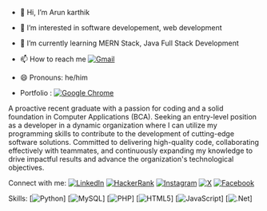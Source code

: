 - 👋 Hi, I’m Arun karthik
- 👀 I’m interested in software developement, web development
- 🌱 I’m currently learning MERN Stack, Java Full Stack Development 
- 📫 How to reach me [![Gmail](https://img.shields.io/badge/Gmail-D14836?style=for-the-badge&logo=gmail&logoColor=white)](mailto:arunkarthik0710@gmail.com)
- 😄 Pronouns: he/him

- Portfolio : [![Google Chrome](https://img.shields.io/badge/Google%20Chrome-4285F4?style=for-the-badge&logo=GoogleChrome&logoColor=white)](https://arunkarthik-portfolio.web.app/)

A proactive recent graduate with a passion for coding and a solid foundation in Computer Applications (BCA). Seeking an entry-level position as a developer in a dynamic organization where I can utilize my programming skills to contribute to the development of cutting-edge software solutions. Committed to delivering high-quality code, collaborating effectively with teammates, and continuously expanding my knowledge to drive impactful results and advance the organization's technological objectives.

Connect with me:
[![LinkedIn](https://img.shields.io/badge/linkedin-%230077B5.svg?style=for-the-badge&logo=linkedin&logoColor=white)](https://www.linkedin.com/in/arun-karthik-918368248) [![HackerRank](https://img.shields.io/badge/-Hackerrank-2EC866?style=for-the-badge&logo=HackerRank&logoColor=white)](https://www.hackerrank.com/profile/arunkarthik0710) [![Instagram](https://img.shields.io/badge/Instagram-%23E4405F.svg?style=for-the-badge&logo=Instagram&logoColor=white)](https://www.instagram.com/arunkarthik._) [![X](https://img.shields.io/badge/X-%23000000.svg?style=for-the-badge&logo=X&logoColor=white)](https://twitter.com/arunkarthik0712) [![Facebook](https://img.shields.io/badge/Facebook-%231877F2.svg?style=for-the-badge&logo=Facebook&logoColor=white)](https://www.facebook.com/arun.karthik.1800721)  


Skills:
[![Python](https://img.shields.io/badge/python-3670A0?style=for-the-badge&logo=python&logoColor=ffdd54)] [![MySQL](https://img.shields.io/badge/mysql-4479A1.svg?style=for-the-badge&logo=mysql&logoColor=white)] [![PHP](https://img.shields.io/badge/php-%23777BB4.svg?style=for-the-badge&logo=php&logoColor=white)] [![HTML5](https://img.shields.io/badge/html5-%23E34F26.svg?style=for-the-badge&logo=html5&logoColor=white)] [![JavaScript](https://img.shields.io/badge/javascript-%23323330.svg?style=for-the-badge&logo=javascript&logoColor=%23F7DF1E)] [![.Net](https://img.shields.io/badge/.NET-5C2D91?style=for-the-badge&logo=.net&logoColor=white)]

